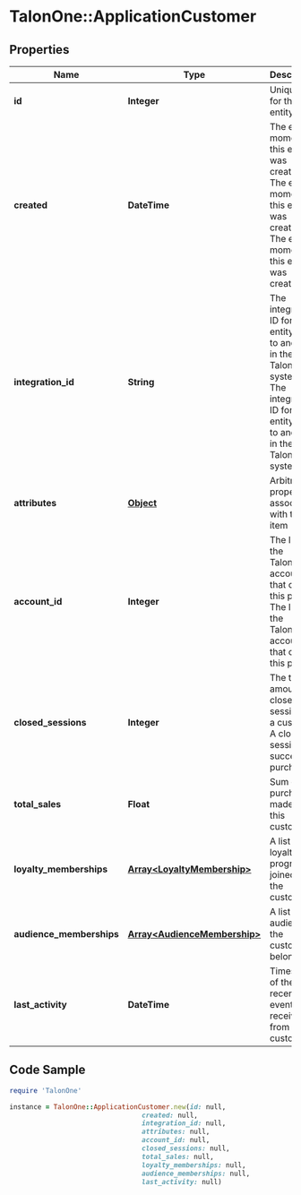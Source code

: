 # TalonOne::ApplicationCustomer

## Properties

Name | Type | Description | Notes
------------ | ------------- | ------------- | -------------
**id** | **Integer** | Unique ID for this entity. | 
**created** | **DateTime** | The exact moment this entity was created. The exact moment this entity was created. The exact moment this entity was created. | 
**integration_id** | **String** | The integration ID for this entity sent to and used in the Talon.One system. The integration ID for this entity sent to and used in the Talon.One system. | 
**attributes** | [**Object**](.md) | Arbitrary properties associated with this item | 
**account_id** | **Integer** | The ID of the Talon.One account that owns this profile. The ID of the Talon.One account that owns this profile. | 
**closed_sessions** | **Integer** | The total amount of closed sessions by a customer. A closed session is a successful purchase. | 
**total_sales** | **Float** | Sum of all purchases made by this customer | 
**loyalty_memberships** | [**Array&lt;LoyaltyMembership&gt;**](LoyaltyMembership.md) | A list of loyalty programs joined by the customer | [optional] 
**audience_memberships** | [**Array&lt;AudienceMembership&gt;**](AudienceMembership.md) | A list of audiences the customer belongs to | [optional] 
**last_activity** | **DateTime** | Timestamp of the most recent event received from this customer | 

## Code Sample

```ruby
require 'TalonOne'

instance = TalonOne::ApplicationCustomer.new(id: null,
                                 created: null,
                                 integration_id: null,
                                 attributes: null,
                                 account_id: null,
                                 closed_sessions: null,
                                 total_sales: null,
                                 loyalty_memberships: null,
                                 audience_memberships: null,
                                 last_activity: null)
```


